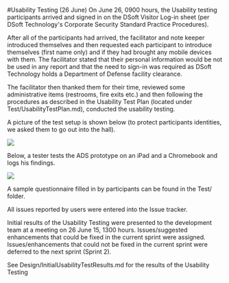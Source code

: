 #Usability Testing (26 June)
On June 26, 0900 hours, the Usability testing participants arrived and signed in on the DSoft Visitor Log-in sheet (per DSoft Technology's Corporate Security Standard Practice Procedures). 

After all of the participants had arrived, the facilitator and note keeper introduced themselves and then requested each participant to introduce themselves (first name only) and if they had brought any mobile devices with them.  The facilitator stated that their personal information would be not be used in any report and that the need to sign-in was required as DSoft Technology holds a Department of Defense facility clearance. 

The facilitator then thanked them for their time, reviewed some administrative items (restrooms, fire exits etc.) and then following the procedures as described in the Usability Test Plan (located under Test/UsabilityTestPlan.md), conducted the usability testing.

A picture of the test setup is shown below (to protect participants identities, we asked them to go out into the hall).

![](http://imgur.com/8vgsl4V.png)

Below, a tester tests the ADS prototype on an iPad and a Chromebook and logs his findings.

![](http://imgur.com/1xAhEhl.jpg)

A sample questionnaire filled in by participants can be found in the Test/ folder.  

All issues reported by users were entered into the Issue tracker.

Initial results of the Usability Testing were presented to the development team at a meeting on 26 June 15, 1300 hours.  Issues/suggested enhancements  that could be fixed in the current sprint were assigned. Issues/enhancements that could not be fixed in the current sprint were deferred to the next sprint (Sprint 2).

See Design/InitialUsabilityTestResults.md for the results of the Usability Testing

